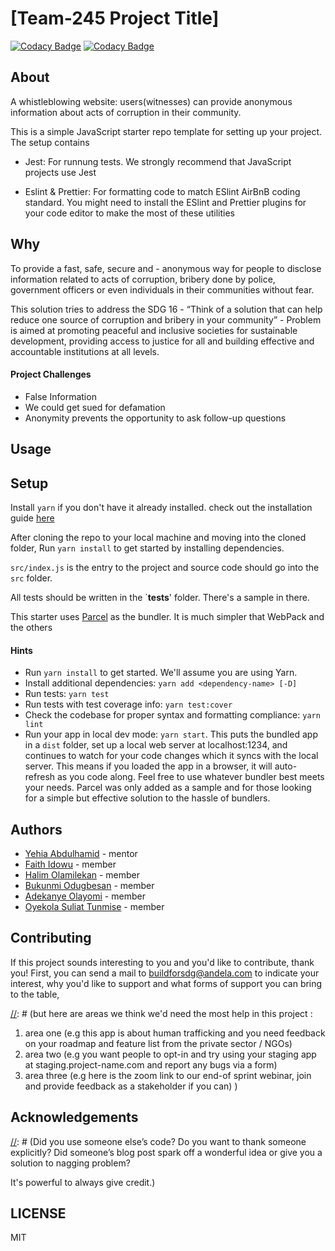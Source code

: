 # [Team-245 Project Title]

[![Codacy Badge](https://api.codacy.com/project/badge/Grade/84af0118549c495fb7bacd6b37470f96)](https://app.codacy.com/gh/BuildForSDG/Team-245-frontend?utm_source=github.com&utm_medium=referral&utm_content=BuildForSDG/Team-245-frontend&utm_campaign=Badge_Grade_Settings)
[![Codacy Badge](https://img.shields.io/badge/Code%20Quality-D-red)](https://img.shields.io/badge/Code%20Quality-D-red)

## About

A whistleblowing website: users(witnesses) can provide anonymous information about acts of corruption in their community.

[//]: # 'Once this repo has been setup on Codacy by the TTL, replace the above badge with the actual one from the Codacy dashboard, and add the code coverage badge as well. This is mandatory'

This is a simple JavaScript starter repo template for setting up your project. The setup contains

- Jest: For runnung tests. We strongly recommend that JavaScript projects use Jest

- Eslint & Prettier: For formatting code to match ESlint AirBnB coding standard. You might need to install the ESlint and Prettier plugins for your code editor to make the most of these utilities

## Why

To provide a fast, safe, secure and - anonymous way for people to disclose information related to acts of corruption, bribery done by police, government officers or even individuals in their communities without fear.

This solution tries to address the SDG 16 - “Think of a solution that can help reduce one source of corruption and bribery in your community” - Problem is aimed at promoting peaceful and inclusive societies for sustainable development, providing access to justice for all and building effective and accountable institutions at all levels.

#### Project Challenges

- False Information
- We could get sued for defamation
- Anonymity prevents the opportunity to ask follow-up questions

## Usage

[//]: # 'How would someone use what you have built, include URLs to the deployed app, service e.t.c when you have it setup'

## Setup

Install `yarn` if you don't have it already installed. check out the installation guide [here](https://classic.yarnpkg.com/en/docs/install)

After cloning the repo to your local machine and moving into the cloned folder, Run `yarn install` to get started by installing dependencies.

`src/index.js` is the entry to the project and source code should go into the `src` folder.

All tests should be written in the `**tests**' folder. There's a sample in there.

This starter uses [Parcel](https://parceljs.org/getting_started.html) as the bundler. It is much simpler that WebPack and the others

#### Hints

- Run `yarn install` to get started. We'll assume you are using Yarn.
- Install additional dependencies: `yarn add <dependency-name> [-D]`
- Run tests: `yarn test`
- Run tests with test coverage info: `yarn test:cover`
- Check the codebase for proper syntax and formatting compliance: `yarn lint`
- Run your app in local dev mode: `yarn start`. This puts the bundled app in a `dist` folder, set up a local web server at localhost:1234, and continues to watch for your code changes which it syncs with the local server. This means if you loaded the app in a browser, it will auto-refresh as you code along. Feel free to use whatever bundler best meets your needs. Parcel was only added as a sample and for those looking for a simple but effective solution to the hassle of bundlers.

## Authors

- [Yehia Abdulhamid]() - mentor
- [Faith Idowu]() - member
- [Halim Olamilekan]() - member
- [Bukunmi Odugbesan]() - member
- [Adekanye Olayomi]() - member
- [Oyekola Suliat Tunmise]() - member

## Contributing

If this project sounds interesting to you and you'd like to contribute, thank you!
First, you can send a mail to buildforsdg@andela.com to indicate your interest, why you'd like to support and what forms of support you can bring to the table, 

[//]: # (but here are areas we think we'd need the most help in this project :

1.  area one (e.g this app is about human trafficking and you need feedback on your roadmap and feature list from the private sector / NGOs)
2.  area two (e.g you want people to opt-in and try using your staging app at staging.project-name.com and report any bugs via a form)
3.  area three (e.g here is the zoom link to our end-of sprint webinar, join and provide feedback as a stakeholder if you can)
)
## Acknowledgements

[//]: # (Did you use someone else’s code?
Do you want to thank someone explicitly?
Did someone’s blog post spark off a wonderful idea or give you a solution to nagging problem?

It's powerful to always give credit.)

## LICENSE

MIT
